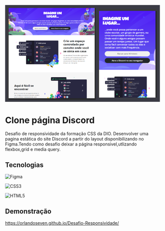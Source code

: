 <img src="./assets/img/paginaDiscord.png"/>

# Clone página Discord
Desafio de responsividade da formação CSS da DIO.
Desenvolver uma pagina estática do site Discord a partir do layout disponibilizando no Figma.Tendo como desafio deixar a página responsivel,utlizando flexbox,grid e media query.


## Tecnologias
![Figma](https://img.shields.io/badge/figma-%23F24E1E.svg?style=for-the-badge&logo=figma&logoColor=white)

![CSS3](https://img.shields.io/badge/css3-%231572B6.svg?style=for-the-badge&logo=css3&logoColor=white)

![HTML5](https://img.shields.io/badge/html5-%23E34F26.svg?style=for-the-badge&logo=html5&logoColor=white)
## Demonstração

https://orlandoseven.github.io/Desafio-Responsividade/
